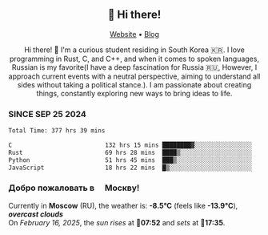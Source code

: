 <h2 align="center">👋 Hi there!</h2>
<p align="center">
  <a href="https://urdekcah.ru">Website</a> •
  <a href="https://urdekcah.blog">Blog</a>
</p>

<p align="center">
  Hi there! 👋 I'm a curious student residing in South Korea 🇰🇷. I love programming in Rust, C, and C++, and when it comes to spoken languages, Russian is my favorite(I have a deep fascination for Russia 🇷🇺, However, I approach current events with a neutral perspective, aiming to understand all sides without taking a political stance.). I am passionate about creating things, constantly exploring new ways to bring ideas to life.
</p>

### SINCE SEP 25 2024
<!--START_SECTION:waka-->
<!--LAST_WAKA_UPDATE:2025-02-15 18:25:13-->
```txt
Total Time: 377 hrs 39 mins

C                          132 hrs 15 mins ████████▓░░░░░░░░░░░░░░░░   34.08 %
Rust                       69 hrs 28 mins  ████▒░░░░░░░░░░░░░░░░░░░░   17.90 %
Python                     51 hrs 45 mins  ███▒░░░░░░░░░░░░░░░░░░░░░   13.34 %
JavaScript                 18 hrs 22 mins  █▒░░░░░░░░░░░░░░░░░░░░░░░   04.73 %
```
<!--END_SECTION:waka-->

<h3>Добро пожаловать в <img src="https://cdn-icons-png.flaticon.com/512/197/197408.png" width="13"/> Москву!</h3>

<!--START_SECTION:weather:moscow-->
<!--LAST_WEATHER_UPDATE:2025-02-16 03:26:55-->
Currently in **Moscow** (RU), the weather is: **-8.5°C** (feels like **-13.9°C**), ***overcast clouds***<br/>
On *February 16, 2025*, the *sun rises* at 🌅**07:52** and *sets* at 🌇**17:35**.
<!--END_SECTION:weather-->
